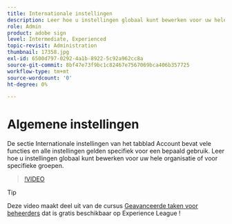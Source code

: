 ```yaml
---
title: Internationale instellingen
description: Leer hoe u instellingen globaal kunt bewerken voor uw hele organisatie of voor specifieke groepen
role: Admin
product: adobe sign
level: Intermediate, Experienced
topic-revisit: Administration
thumbnail: 17358.jpg
exl-id: 6500d797-0292-4a1b-8922-5c92a962cc8a
source-git-commit: 8bf47e73f9bc1c82467e7567069bca406b357725
workflow-type: tm+mt
source-wordcount: '0'
ht-degree: 0%

---
```


# Algemene instellingen

De sectie Internationale instellingen van het tabblad Account bevat vele functies en alle instellingen gelden specifiek voor een bepaald gebruik. Leer hoe u instellingen globaal kunt bewerken voor uw hele organisatie of voor specifieke groepen.

>[!VIDEO](https://video.tv.adobe.com/v/3412507?hidetitle=true)

>[!TIP]
>
>Deze video maakt deel uit van de cursus [Geavanceerde taken voor beheerders](https://experienceleague.adobe.com/?recommended=Sign-A-1-2020.1) dat is gratis beschikbaar op Experience League !
